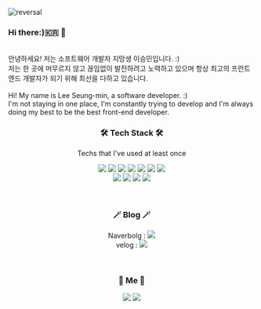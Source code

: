 ![reversal](https://capsule-render.vercel.app/api?text=SeungMai&fontColor=fff&type=Soft&reversal=true&color=gradient)


### Hi there:)🇰🇷 🖤

<br />
안녕하세요! 저는 소프트웨어 개발자 지망생 이승민입니다. :)<br />
저는 한 곳에 머무르지 않고 끊임없이 발전하려고 노력하고 있으며 항상 최고의 프런트엔드 개발자가 되기 위해 최선을 다하고 있습니다.
<br /><br />
Hi! My name is Lee Seung-min, a software developer. :)<br />
I'm not staying in one place, I'm constantly trying to develop and I'm always doing my best to be the best front-end developer.

<h3 align="center">🛠 Tech Stack 🛠</h3>

<p align="center"> Techs that I've used at least once </p>

<p align="center">
<img text-align="center" src="https://img.shields.io/badge/HTML-E34F26?style=flat-square&logo=HTML5&logoColor=white"/></a>
<img src="https://img.shields.io/badge/CSS-1572B6?style=flat-square&logo=CSS3&logoColor=white"/></a>
<img src="https://img.shields.io/badge/Sass-cc6699?style=flat-square&logo=Sass&logoColor=white"/></a>
<img src="https://img.shields.io/badge/javaScript-F7DF1E?style=flat-square&logo=JavaScript&logoColor=white"/></a>
<img src="https://img.shields.io/badge/React-61DAFB?style=flat-square&logo=React&logoColor=white"/></a>
<img src="https://img.shields.io/badge/Redux-764ABC?style=flat-square&logo=Redux&logoColor=white"/></a>
<img src="https://img.shields.io/badge/styled-components-DB7093?style=flat-square&logo=styled-components&logoColor=white"/></a><br>
<img src="https://img.shields.io/badge/Git-F05032?style=flat-square&logo=Git&logoColor=white"/></a>
<img src="https://img.shields.io/badge/Firebase-FFCA28?style=flat-square&logo=Firebase&logoColor=white"/></a>
<img src="https://img.shields.io/badge/GitHub-181717?style=flat-square&logo=GitHub&logoColor=white"/></a>
<img src="https://img.shields.io/badge/aws-232F3E?style=flat-square&logo=Amazon aws&logoColor=white"/></a>
</p>
<br/>



<h3 align="center">🪄 Blog 🪄</h3>
<p align="center">
Naverbolg : <a src="https://blog.naver.com/dltmdals3785/222235431596"><img src="https://img.shields.io/badge/Naver blog-03C75A?style=flat-square&logo=Naver&logoColor=white"/></a><br/>
velog : <a src="https://velog.io/@tmdals3785"><img src="https://img.shields.io/badge/velog-5D87BF?style=flat-square&logo=Naver&logoColor=white"/></a>
</p>

<br/>
<h3 align="center">🐶 Me 🐶</h3>
<p align="center">
<img src="https://img.shields.io/badge/instagram-E4405F?style=flat-square&logo=instagram&logoColor=white"/></a>
<a src=""><img src="https://img.shields.io/badge/gmail-EA4335?style=flat-square&logo=gmail&logoColor=white"/></a>
</p>
